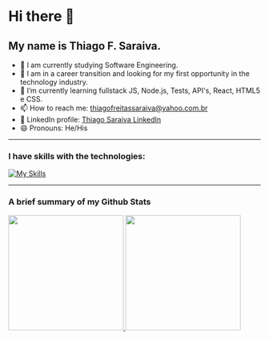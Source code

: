 # Hi there 👋
## My name is Thiago F. Saraiva.

- 🔭 I am currently studying Software Engineering.
- 🎯 I am in a career transition and looking for my first opportunity in the technology industry.
- 🌱 I’m currently learning fullstack JS, Node.js, Tests, API's, React, HTML5 e CSS.  
- 📫 How to reach me: thiagofreitassaraiva@yahoo.com.br
- 👔 LinkedIn profile: [Thiago Saraiva LinkedIn](https://www.linkedin.com/in/thiago-saraiva-34a7895a/target=blank)
- 😄 Pronouns: He/His

---

### I have skills with the technologies:
[![My Skills](https://skillicons.dev/icons?i=js,nodejs,react,html,css,java,spring,cs,python,c,cpp,dotnet,mongodb,mysql,firebase)](https://skillicons.dev)

---

### A brief summary of my Github Stats
<div>
  <a href="https://github.com/Thisaraiva">
  <img height="230em" src="https://github-readme-stats.vercel.app/api?username=Thisaraiva&show_icons=true&theme=github_dark"/>
  <img height="230em" src="https://github-readme-stats.vercel.app/api/top-langs/?username=Thisaraiva&layout=compact&langs_count=16&theme=prussian"/>
</div>
